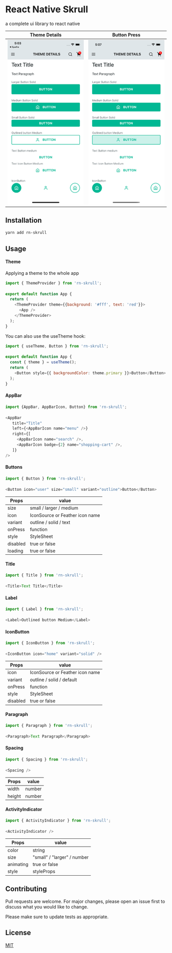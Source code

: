 # React Native Skrull


a complete ui library to react native

| Theme Details      | Button Press     |
|------------|-------------|
| <img src="./examples/assets/example.png" width="250"> | <img src="./examples/assets/example2.png" width="250"> |

## Installation

```bash
yarn add rn-skrull
```

## Usage


#### Theme
Applying a theme to the whole app

```javascript
import { ThemeProvider } from 'rn-skrull';

export default function App {
  return (
    <ThemeProvider theme={{background: '#fff', text: 'red'}}>
      <App />
    </ThemeProvider>
  );
}
```

You can also use the useTheme hook:
```javascript
import { useTheme, Button } from 'rn-skrull';

export default function App {
  const { theme } = useTheme();
  return (
    <Button style={{ backgroundColor: theme.primary }}>Button</Button>
  );
}
```


#### AppBar

```javascript
import {AppBar, AppBarIcon, Button} from 'rn-skrull';

<AppBar
   title="Title"
   left={<AppBarIcon name="menu" />}
   right={[
     <AppBarIcon name="search" />,
     <AppBarIcon badge={2} name="shopping-cart" />,
   ]}
/>
```

#### Buttons
```javascript
import { Button } from 'rn-skrull';

<Button icon="user" size="small" variant="outline">Button</Button>

```
| Props |    value       |
|------------|-------------|
| size |    small / larger / medium |
| icon |    IconSource or Feather icon name |
| variant |    outline / solid / text |
| onPress |   function |
| style |   StyleSheet |
| disabled |  true or false |
| loading |   true or false |

#### Title
```javascript
import { Title } from 'rn-skrull';

<Title>Text Title</Title>

```

#### Label
```javascript
import { Label } from 'rn-skrull';

<Label>Outlined button Medium</Label>

```

#### IconButton
```javascript
import { IconButton } from 'rn-skrull';

<IconButton icon="home" variant="solid" />
```
| Props |    value       |
|------------|-------------|
| icon |    IconSource or Feather icon name |
| variant |    outline / solid / default |
| onPress |   function |
| style |   StyleSheet |
| disabled |  true or false |

#### Paragraph
```javascript
import { Paragraph } from 'rn-skrull';

<Paragraph>Text Paragraph</Paragraph>
```

#### Spacing
```javascript
import { Spacing } from 'rn-skrull';

<Spacing />
```
| Props |    value       |
|------------|-------------|
| width |    number |
| height |    number |

#### ActivityIndicator
```javascript
import { ActivityIndicator } from 'rn-skrull';

<ActivityIndicator />
```
| Props |    value       |
|------------|-------------|
| color |    string |
| size |    "small" / "larger" / number  |
| animating |    true or false |
| style |   styleProps |

## Contributing
Pull requests are welcome. For major changes, please open an issue first to discuss what you would like to change.

Please make sure to update tests as appropriate.

## License
[MIT](https://choosealicense.com/licenses/mit/)
